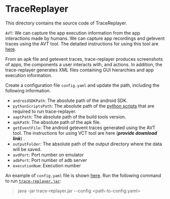 # TraceReplayer
This directory contains the source code of TraceReplayer. 

```AVT```: We can capture the app execution information from the app interactions made by humans. We can capture app recordings and getevent traces using the AVT tool. The detailed instructions for using this tool are [here](https://github.com/sea-lab-wm/burt/tree/tool-demo/trace-replayer/AVT-instructions.pdf). 

From an apk file and getevent traces, trace-replayer produces screenshots of apps, the components a user interacts with, and actions. In addition, the trace-replayer generates XML files containing GUI hierarchies and app execution information.

Create a configuration file ```config.yaml``` and update the path, including the following information.
- ```androidSDKPath```: The absolute path of the android SDK.
- ```pythonScriptsPath```: The absolute path of the [python scripts](https://github.com/sea-lab-wm/burt/tree/tool-demo/trace-replayer/lib/python-scripts) that are required to run trace-replayer.
- ```aaptPath```: The absolute path of the build tools version.
- ```apkPath```: The absolute path of the apk file.
- ```getEventFile```: The android getevent traces generated using the AVT tool. The instructions for using VCT tool are here (***provide download link***) .
- ```outputFolder```: The absolute path of the output directory where the data will be saved.
- ```avdPort```: Port number on emulator
- ```adbPort```: Port number of adb server
- ```executionNum```: Execution number

An example of ```config.yaml``` file is shown [here](https://github.com/sea-lab-wm/burt/tree/tool-demo/trace-replayer/config.yaml). Run the following command to run [```trace-replayer.jar```](https://github.com/sea-lab-wm/burt/tree/tool-demo/trace-replayer/trace-replayer.jar):
> java -jar trace-replayer.jar --config <path-to-config.yaml>